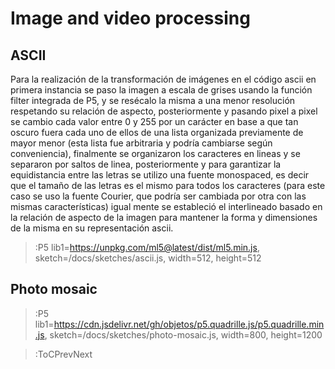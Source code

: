 # Image and video processing

## ASCII

Para la realización de la transformación de imágenes en el código ascii en primera instancia se paso la imagen a escala de grises usando la función filter integrada de P5, y se resécalo la misma a una menor resolución respetando su relación de aspecto, posteriormente y pasando pixel a pixel se cambio cada valor entre 0 y 255 por un carácter en base a que tan oscuro fuera cada uno de ellos de una lista organizada previamente de mayor menor (esta lista fue arbitraria y podría cambiarse según conveniencia), finalmente se organizaron los caracteres en lineas y se separaron por saltos de linea, posteriormente y para garantizar la equidistancia entre las letras se utilizo una fuente monospaced, es decir que el tamaño de las letras es el mismo para todos los caracteres (para este caso se uso la fuente Courier, que podría ser cambiada por otra con las mismas características) igual mente se estableció el interlineado basado en la relación de aspecto de la imagen para mantener la forma y dimensiones de la misma en su representación ascii.

> :P5 lib1=https://unpkg.com/ml5@latest/dist/ml5.min.js, sketch=/docs/sketches/ascii.js, width=512, height=512

## Photo mosaic
> :P5 lib1=https://cdn.jsdelivr.net/gh/objetos/p5.quadrille.js/p5.quadrille.min.js, sketch=/docs/sketches/photo-mosaic.js, width=800, height=1200

> :ToCPrevNext